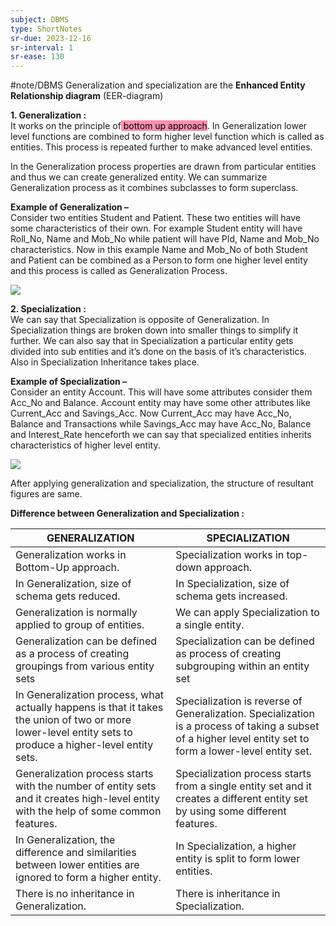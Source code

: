 ```yaml
---
subject: DBMS
type: ShortNotes
sr-due: 2023-12-16
sr-interval: 1
sr-ease: 130
---
```

#note/DBMS
Generalization and specialization are the **Enhanced Entity Relationship diagram** (EER-diagram)

**1. Generalization :**  
It works on the principle of<mark style="background: #FF5582A6;"> bottom up approach</mark>. In Generalization lower level functions are combined to form higher level function which is called as entities. This process is repeated further to make advanced level entities.

In the Generalization process properties are drawn from particular entities and thus we can create generalized entity. We can summarize Generalization process as it combines subclasses to form superclass.

**Example of Generalization –**  
Consider two entities Student and Patient. These two entities will have some characteristics of their own. For example Student entity will have Roll_No, Name and Mob_No while patient will have PId, Name and Mob_No characteristics. Now in this example Name and Mob_No of both Student and Patient can be combined as a Person to form one higher level entity and this process is called as Generalization Process.

![](https://media.geeksforgeeks.org/wp-content/uploads/20200422233403/Generalisation_1.jpg)

**2. Specialization :**  
We can say that Specialization is opposite of Generalization. In Specialization things are broken down into smaller things to simplify it further. We can also say that in Specialization a particular entity gets divided into sub entities and it’s done on the basis of it’s characteristics. Also in Specialization Inheritance takes place.

**Example of Specialization –**  
Consider an entity Account. This will have some attributes consider them Acc_No and Balance. Account entity may have some other attributes like Current_Acc and Savings_Acc. Now Current_Acc may have Acc_No, Balance and Transactions while Savings_Acc may have Acc_No, Balance and Interest_Rate henceforth we can say that specialized entities inherits characteristics of higher level entity.

![](https://media.geeksforgeeks.org/wp-content/uploads/20200422233542/Specialisation_1.jpg)

After applying generalization and specialization, the structure of resultant figures are same.

  
  
**Difference between Generalization and Specialization :**

|GENERALIZATION|SPECIALIZATION|
|---|---|
|Generalization works in Bottom-Up approach.|Specialization works in top-down approach.|
|In Generalization, size of schema gets reduced.|In Specialization, size of schema gets increased.|
|Generalization is normally applied to group of entities.|We can apply Specialization to a single entity.|
|Generalization can be defined as a process of creating groupings from various entity sets|Specialization can be defined as process of creating subgrouping within an entity set|
|In Generalization process, what actually happens is that it takes the union of two or more lower-level entity sets to produce a higher-level entity sets.|Specialization is reverse of Generalization. Specialization is a process of taking a subset of a higher level entity set to form a lower-level entity set.|
|Generalization process starts with the number of entity sets and it creates high-level entity with the help of some common features.|Specialization process starts from a single entity set and it creates a different entity set by using some different features.|
|In Generalization, the difference and similarities between lower entities are ignored to form a higher entity.|In Specialization, a higher entity is split to form lower entities.|
|There is no inheritance in Generalization.|There is inheritance in Specialization.|
